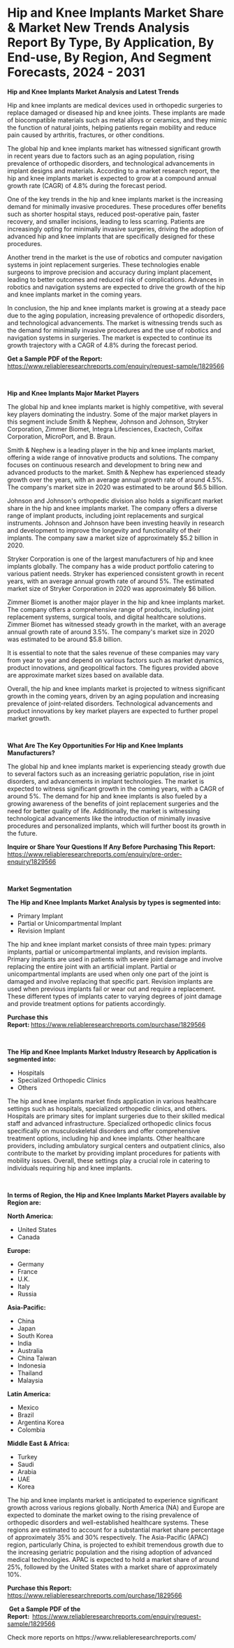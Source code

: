 <p><h1>Hip and Knee Implants Market Share & Market New Trends Analysis Report By Type, By Application, By End-use, By Region, And Segment Forecasts, 2024 - 2031</h1></p><p><strong>Hip and Knee Implants Market Analysis and Latest Trends</strong></p>
<p><p>Hip and knee implants are medical devices used in orthopedic surgeries to replace damaged or diseased hip and knee joints. These implants are made of biocompatible materials such as metal alloys or ceramics, and they mimic the function of natural joints, helping patients regain mobility and reduce pain caused by arthritis, fractures, or other conditions.</p><p>The global hip and knee implants market has witnessed significant growth in recent years due to factors such as an aging population, rising prevalence of orthopedic disorders, and technological advancements in implant designs and materials. According to a market research report, the hip and knee implants market is expected to grow at a compound annual growth rate (CAGR) of 4.8% during the forecast period.</p><p>One of the key trends in the hip and knee implants market is the increasing demand for minimally invasive procedures. These procedures offer benefits such as shorter hospital stays, reduced post-operative pain, faster recovery, and smaller incisions, leading to less scarring. Patients are increasingly opting for minimally invasive surgeries, driving the adoption of advanced hip and knee implants that are specifically designed for these procedures.</p><p>Another trend in the market is the use of robotics and computer navigation systems in joint replacement surgeries. These technologies enable surgeons to improve precision and accuracy during implant placement, leading to better outcomes and reduced risk of complications. Advances in robotics and navigation systems are expected to drive the growth of the hip and knee implants market in the coming years.</p><p>In conclusion, the hip and knee implants market is growing at a steady pace due to the aging population, increasing prevalence of orthopedic disorders, and technological advancements. The market is witnessing trends such as the demand for minimally invasive procedures and the use of robotics and navigation systems in surgeries. The market is expected to continue its growth trajectory with a CAGR of 4.8% during the forecast period.</p></p>
<p><strong>Get a Sample PDF of the Report:&nbsp;</strong> <a href="https://www.reliableresearchreports.com/enquiry/request-sample/1829566">https://www.reliableresearchreports.com/enquiry/request-sample/1829566</a></p>
<p>&nbsp;</p>
<p><strong>Hip and Knee Implants Major Market Players</strong></p>
<p><p>The global hip and knee implants market is highly competitive, with several key players dominating the industry. Some of the major market players in this segment include Smith & Nephew, Johnson and Johnson, Stryker Corporation, Zimmer Biomet, Integra Lifesciences, Exactech, Colfax Corporation, MicroPort, and B. Braun.</p><p>Smith & Nephew is a leading player in the hip and knee implants market, offering a wide range of innovative products and solutions. The company focuses on continuous research and development to bring new and advanced products to the market. Smith & Nephew has experienced steady growth over the years, with an average annual growth rate of around 4.5%. The company's market size in 2020 was estimated to be around $6.5 billion.</p><p>Johnson and Johnson's orthopedic division also holds a significant market share in the hip and knee implants market. The company offers a diverse range of implant products, including joint replacements and surgical instruments. Johnson and Johnson have been investing heavily in research and development to improve the longevity and functionality of their implants. The company saw a market size of approximately $5.2 billion in 2020.</p><p>Stryker Corporation is one of the largest manufacturers of hip and knee implants globally. The company has a wide product portfolio catering to various patient needs. Stryker has experienced consistent growth in recent years, with an average annual growth rate of around 5%. The estimated market size of Stryker Corporation in 2020 was approximately $6 billion.</p><p>Zimmer Biomet is another major player in the hip and knee implants market. The company offers a comprehensive range of products, including joint replacement systems, surgical tools, and digital healthcare solutions. Zimmer Biomet has witnessed steady growth in the market, with an average annual growth rate of around 3.5%. The company's market size in 2020 was estimated to be around $5.8 billion.</p><p>It is essential to note that the sales revenue of these companies may vary from year to year and depend on various factors such as market dynamics, product innovations, and geopolitical factors. The figures provided above are approximate market sizes based on available data.</p><p>Overall, the hip and knee implants market is projected to witness significant growth in the coming years, driven by an aging population and increasing prevalence of joint-related disorders. Technological advancements and product innovations by key market players are expected to further propel market growth.</p></p>
<p>&nbsp;</p>
<p><strong>What Are The Key Opportunities For Hip and Knee Implants Manufacturers?</strong></p>
<p><p>The global hip and knee implants market is experiencing steady growth due to several factors such as an increasing geriatric population, rise in joint disorders, and advancements in implant technologies. The market is expected to witness significant growth in the coming years, with a CAGR of around 5%. The demand for hip and knee implants is also fueled by a growing awareness of the benefits of joint replacement surgeries and the need for better quality of life. Additionally, the market is witnessing technological advancements like the introduction of minimally invasive procedures and personalized implants, which will further boost its growth in the future.</p></p>
<p><strong>Inquire or Share Your Questions If Any Before Purchasing This Report:</strong> <a href="https://www.reliableresearchreports.com/enquiry/pre-order-enquiry/1829566">https://www.reliableresearchreports.com/enquiry/pre-order-enquiry/1829566</a></p>
<p>&nbsp;</p>
<p><strong>Market Segmentation</strong></p>
<p><strong>The Hip and Knee Implants Market Analysis by types is segmented into:</strong></p>
<p><ul><li>Primary Implant</li><li>Partial or Unicompartmental Implant</li><li>Revision Implant</li></ul></p>
<p><p>The hip and knee implant market consists of three main types: primary implants, partial or unicompartmental implants, and revision implants. Primary implants are used in patients with severe joint damage and involve replacing the entire joint with an artificial implant. Partial or unicompartmental implants are used when only one part of the joint is damaged and involve replacing that specific part. Revision implants are used when previous implants fail or wear out and require a replacement. These different types of implants cater to varying degrees of joint damage and provide treatment options for patients accordingly.</p></p>
<p><strong>Purchase this Report:&nbsp;</strong><a href="https://www.reliableresearchreports.com/purchase/1829566">https://www.reliableresearchreports.com/purchase/1829566</a></p>
<p>&nbsp;</p>
<p><strong>The Hip and Knee Implants Market Industry Research by Application is segmented into:</strong></p>
<p><ul><li>Hospitals</li><li>Specialized Orthopedic Clinics</li><li>Others</li></ul></p>
<p><p>The hip and knee implants market finds application in various healthcare settings such as hospitals, specialized orthopedic clinics, and others. Hospitals are primary sites for implant surgeries due to their skilled medical staff and advanced infrastructure. Specialized orthopedic clinics focus specifically on musculoskeletal disorders and offer comprehensive treatment options, including hip and knee implants. Other healthcare providers, including ambulatory surgical centers and outpatient clinics, also contribute to the market by providing implant procedures for patients with mobility issues. Overall, these settings play a crucial role in catering to individuals requiring hip and knee implants.</p></p>
<p>&nbsp;</p>
<p><strong>In terms of Region, the Hip and Knee Implants Market Players available by Region are:</strong></p>
<p>
    <p> <strong> North America: </strong>
        <ul>
            <li>United States</li>
            <li>Canada</li>
        </ul>
        </p> 
    <p> <strong> Europe: </strong>
        <ul>
            <li>Germany</li>
            <li>France</li>
            <li>U.K.</li>
            <li>Italy</li>
            <li>Russia</li>
        </ul>
        </p> 
    <p> <strong> Asia-Pacific: </strong>
        <ul>
            <li>China</li>
            <li>Japan</li>
            <li>South Korea</li>
            <li>India</li>
            <li>Australia</li>
            <li>China Taiwan</li>
            <li>Indonesia</li>
            <li>Thailand</li>
            <li>Malaysia</li>
        </ul>
        </p> 
    <p> <strong> Latin America: </strong>
        <ul>
            <li>Mexico</li>
            <li>Brazil</li>
            <li>Argentina Korea</li>
            <li>Colombia</li>
        </ul>
        </p> 
    <p> <strong> Middle East & Africa: </strong>
        <ul>
            <li>Turkey</li>
            <li>Saudi</li>
            <li>Arabia</li>
            <li>UAE</li>
            <li>Korea</li>
        </ul>
    </p>
    </p>
<p><p>The hip and knee implants market is anticipated to experience significant growth across various regions globally. North America (NA) and Europe are expected to dominate the market owing to the rising prevalence of orthopedic disorders and well-established healthcare systems. These regions are estimated to account for a substantial market share percentage of approximately 35% and 30% respectively. The Asia-Pacific (APAC) region, particularly China, is projected to exhibit tremendous growth due to the increasing geriatric population and the rising adoption of advanced medical technologies. APAC is expected to hold a market share of around 25%, followed by the United States with a market share of approximately 10%.</p></p>
<p><strong>Purchase this Report: </strong><a href="https://www.reliableresearchreports.com/purchase/1829566">https://www.reliableresearchreports.com/purchase/1829566</a></p>
<p>&nbsp;<strong>Get a Sample PDF of the Report:&nbsp;&nbsp;</strong><a href="https://www.reliableresearchreports.com/enquiry/request-sample/1829566">https://www.reliableresearchreports.com/enquiry/request-sample/1829566</a></p>
<p><strong></strong></p>
<p>Check more reports on https://www.reliableresearchreports.com/</p>